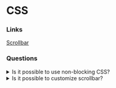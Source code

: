 # CSS

### Links

[Scrollbar](https://developer.mozilla.org/en-US/docs/Web/CSS/::-webkit-scrollbar)

### Questions

<details>
  <summary>Is it possible to use non-blocking CSS?</summary>

Yes, styles that are not critical on the loading step could be moved on a separate file and involved by print media. The loading of the CSS styles is non-blocked. So, it is possible to change the media type to all after loading.

</details>

<details>
  <summary>Is it possible to customize scrollbar?</summary>

Yes, it is possible to use the follow scrollbar selectors:

| Selector                        | Description                                                                                                                                         |
| ------------------------------- | --------------------------------------------------------------------------------------------------------------------------------------------------- |
| ::-webkit-scrollbar             | the entire scrollbar                                                                                                                                |
| ::-webkit-scrollbar-button      | the buttons on the scrollbar (arrows pointing upwards and downwards that scroll one line at a time)                                                 |
| ::-webkit-scrollbar-thumb       | the draggable scrolling handle                                                                                                                      |
| ::-webkit-scrollbar-track       | the track (progress bar) of the scrollbar, where there is a gray bar on top of a white bar                                                          |
| ::-webkit-scrollbar-track-piece | the part of the track (progress bar) not covered by the handle                                                                                      |
| ::-webkit-scrollbar-corner      | the bottom corner of the scrollbar, where both horizontal and vertical scrollbars meet. This is often the bottom-right corner of the browser window |
| ::-webkit-resizer               | the draggable resizing handle that appears at the bottom corner of some elements                                                                    |

</details>
